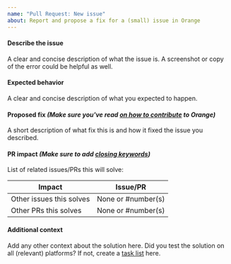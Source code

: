 ```yaml
---
name: "Pull Request: New issue"
about: Report and propose a fix for a (small) issue in Orange
---
```


#### Describe the issue

A clear and concise description of what the issue is.
A screenshot or copy of the error could be helpful as well.

#### Expected behavior

A clear and concise description of what you expected to happen.

#### Proposed fix _(Make sure you've read [on how to contribute](https://github.com/christianwaldmann/Orange/blob/master/.github/CONTRIBUTING.md) to Orange)_

A short description of what fix this is and how it fixed the issue you described.

#### PR impact _(Make sure to add [closing keywords](https://help.github.com/en/articles/closing-issues-using-keywords))_

List of related issues/PRs this will solve:

| Impact                   | Issue/PR           |
| ------------------------ | ------------------ |
| Other issues this solves | None or #number(s) |
| Other PRs this solves    | None or #number(s) |

#### Additional context

Add any other context about the solution here. Did you test the solution on all (relevant) platforms?
If not, create a [task list](https://help.github.com/en/articles/about-task-lists) here.

